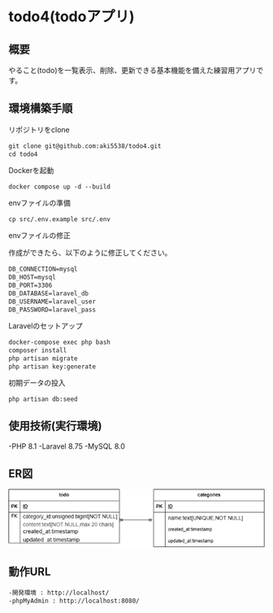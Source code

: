 # todo4(todoアプリ)

## 概要

やること(todo)を一覧表示、削除、更新できる基本機能を備えた練習用アプリです。

## 環境構築手順

リポジトリをclone
```
git clone git@github.com:aki5538/todo4.git
cd todo4
```

Dockerを起動
```
docker compose up -d --build
```

envファイルの準備
```
cp src/.env.example src/.env
```

envファイルの修正

作成ができたら、以下のように修正してください。
```
DB_CONNECTION=mysql
DB_HOST=mysql
DB_PORT=3306
DB_DATABASE=laravel_db
DB_USERNAME=laravel_user
DB_PASSWORD=laravel_pass
```

Laravelのセットアップ
```
docker-compose exec php bash
composer install
php artisan migrate
php artisan key:generate
```

初期データの投入
```
php artisan db:seed
```

## 使用技術(実行環境)
-PHP 8.1
-Laravel 8.75
-MySQL 8.0

## ER図
![alt](docs/erd.png)

## 動作URL
```
-開発環境 : http://localhost/
-phpMyAdmin : http://localhost:8080/
```

